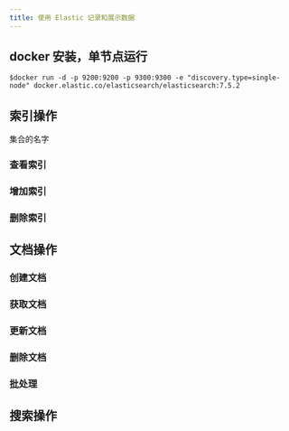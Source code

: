 ```yaml
---
title: 使用 Elastic 记录和展示数据
---
```



## docker 安装，单节点运行

```shell
$docker run -d -p 9200:9200 -p 9300:9300 -e "discovery.type=single-node" docker.elastic.co/elasticsearch/elasticsearch:7.5.2
```

## 索引操作

集合的名字

### 查看索引

### 增加索引

### 删除索引

## 文档操作

### 创建文档

### 获取文档

### 更新文档

### 删除文档

### 批处理

## 搜索操作

